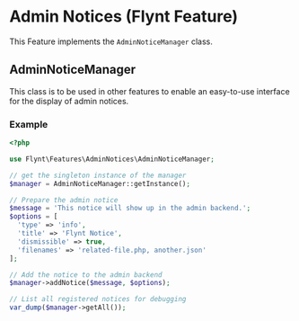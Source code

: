 # Admin Notices (Flynt Feature)

This Feature implements the `AdminNoticeManager` class.

## AdminNoticeManager

This class is to be used in other features to enable an easy-to-use interface for the display of admin notices.

### Example
```php
<?php

use Flynt\Features\AdminNotices\AdminNoticeManager;

// get the singleton instance of the manager
$manager = AdminNoticeManager::getInstance();

// Prepare the admin notice
$message = 'This notice will show up in the admin backend.';
$options = [
  'type' => 'info',
  'title' => 'Flynt Notice',
  'dismissible' => true,
  'filenames' => 'related-file.php, another.json'
];

// Add the notice to the admin backend
$manager->addNotice($message, $options);

// List all registered notices for debugging
var_dump($manager->getAll());

```
